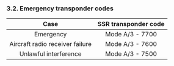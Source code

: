 ### 3.2. **Emergency transponder codes**

|              Case               | SSR transponder code |
| :-----------------------------: | :------------------: |
|            Emergency            |   Mode A/3 - 7700    |
| Aircraft radio receiver failure |   Mode A/3 - 7600    |
|      Unlawful interference      |   Mode A/3 - 7500    |


